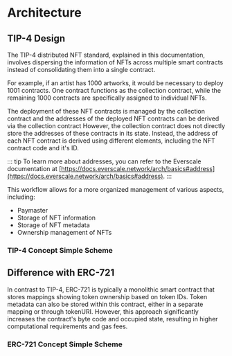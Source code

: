 # Architecture

## TIP-4 Design
The TIP-4 distributed NFT standard, explained in this documentation, involves dispersing the information of NFTs across multiple smart contracts instead of consolidating them into a single contract.

For example, if an artist has 1000 artworks, it would be necessary to deploy 1001 contracts. One contract functions as the collection contract, while the remaining 1000 contracts are specifically assigned to individual NFTs.

The deployment of these NFT contracts is managed by the collection contract and the addresses of the deployed NFT contracts can be derived via the collection contract However, the collection contract does not directly store the addresses of these contracts in its state. Instead, the address of each NFT contract is derived using different elements, including the NFT contract code and it's ID.

::: tip
To learn more about addresses, you can refer to the Everscale documentation at [https://docs.everscale.network/arch/basics#address](https://docs.everscale.network/arch/basics#address).
:::

This workflow allows for a more organized management of various aspects, including:
- Paymaster
- Storage of NFT information
- Storage of NFT metadata
- Ownership management of NFTs

### TIP-4 Concept Simple Scheme
<ImgContainer src= '/tip4scheme.png' width="100%" altText="deploy-accountOutput" />

## Difference with ERC-721
In contrast to TIP-4, ERC-721 is typically a monolithic smart contract that stores mappings showing token ownership based on token IDs. Token metadata can also be stored within this contract, either in a separate mapping or through tokenURI. However, this approach significantly increases the contract's byte code and occupied state, resulting in higher computational requirements and gas fees.

### ERC-721 Concept Simple Scheme
<ImgContainer src= '/erc721scheme.png' width="100%" altText="deploy-accountOutput"/>

<script lang="ts" >
import { defineComponent, ref, onMounted } from "vue";
import ImgContainer from "../../.vitepress/theme/components/shared/BKDImgContainer.vue"

export default defineComponent({
  name: "Diagrams",
  components :{
    ImgContainer
  },
  setup() {
    return {
    };
  },
});

</script>